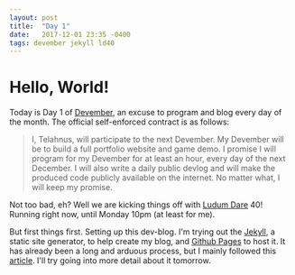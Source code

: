 ```yaml
---
layout: post
title:  "Day 1"
date:   2017-12-01 23:35 -0400
tags: devember jekyll ld40
---
```


# Hello, World!

Today is Day 1 of [Devember](devember.org), an excuse to program and blog every day of the month. The official self-enforced contract is as follows:

> I, Telahnus, will participate to the next Devember. My Devember will be to build a full portfolio website and game demo. I promise I will program for my Devember for at least an hour, every day of the next December. I will also write a daily public devlog and will make the produced code publicly available on the internet. No matter what, I will keep my promise. 

Not too bad, eh? Well we are kicking things off with [Ludum Dare](ldjam.com) 40! Running right now, until Monday 10pm (at least for me).

But first things first. Setting up this dev-blog. I'm trying out the [Jekyll](jekyllrb.com), a static site generator, to help create my blog, and [Github Pages](pages.github.com) to host it. It has already been a long and arduous process, but I mainly followed this [article](https://programminghistorian.org/lessons/building-static-sites-with-jekyll-github-pages). I'll try going into more detail about it tomorrow.